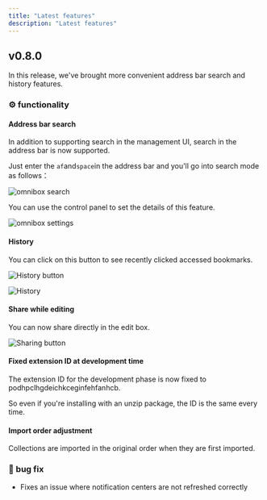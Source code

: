 ```yaml
---
title: "Latest features"
description: "Latest features"
---
```


## v0.8.0

In this release, we've brought more convenient address bar search and history features.

### ⚙ functionality

#### Address bar search

In addition to supporting search in the management UI, search in the address bar is now supported.

Just enter the `af`and`space`in the address bar and you'll go into search mode as follows：

![omnibox search](/images/20211107-001.gif)

You can use the control panel to set the details of this feature.

![omnibox settings](/images/20211107-002.png)

#### History

You can click on this button to see recently clicked accessed bookmarks.

![History button](/images/20211107-003.png)

![History](/images/20211107-004.png)

#### Share while editing

You can now share directly in the edit box.

![Sharing button](/images/20211107-005.png)

#### Fixed extension ID at development time

The extension ID for the development phase is now fixed to podhpclhgdeichkceginfehfanhcb.

So even if you're installing with an unzip package, the ID is the same every time.

#### Import order adjustment

Collections are imported in the original order when they are first imported.

### 🐞 bug fix

- Fixes an issue where notification centers are not refreshed correctly
